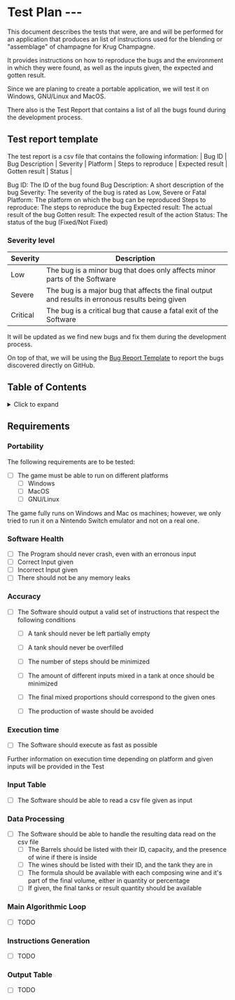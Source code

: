 # Test Plan --- 

This document describes the tests that were, are and will be performed for an application that produces an list of instructions used for the blending or "assemblage" of champagne for Krug Champagne.

It provides instructions on how to reproduce the bugs and the environment in which they were found, as well as the inputs given, the expected and gotten result.

Since we are planing to create a portable application, we will test it on Windows, GNU/Linux and MacOS.

There also is the Test Report that contains a list of all the bugs found during the development process.

## Test report template

The test report is a csv file that contains the following information:
| Bug ID | Bug Description | Severity | Platform | Steps to reproduce | Expected result | Gotten result | Status |

Bug ID: The ID of the bug found
Bug Description: A short description of the bug
Severity: The severity of the bug is rated as Low, Severe or Fatal
Platform: The platform on which the bug can be reproduced
Steps to reproduce: The steps to reproduce the bug
Expected result: The actual result of the bug
Gotten result: The expected result of the action
Status: The status of the bug (Fixed/Not Fixed)

### Severity level

| Severity | Description |
| --- | --- |
| Low | The bug is a minor bug that does only affects minor parts of the Software  |
| Severe | The bug is a major bug that affects the final output and results in erronous results being given |
| Critical | The bug is a critical bug that cause a fatal exit of the Software |

It will be updated as we find new bugs and fix them during the development process.

On top of that, we will be using the [Bug Report Template](Bug%20Report%20Template.md) to report the bugs discovered directly on GitHub.


## Table of Contents

<details>
<summary>
Click to expand
</summary>

- [Test Plan ---](#test-plan----)
  - [Test report template](#test-report-template)
    - [Severity level](#severity-level)
  - [Table of Contents](#table-of-contents)
  - [Requirements](#requirements)
    - [Portability](#portability)
    - [Software Health](#software-health)
    - [Accuracy](#accuracy)
    - [Execution time](#execution-time)
    - [Input Table](#input-table)
    - [Data Processing](#data-processing)
    - [Main Algorithmic Loop](#main-algorithmic-loop)
    - [Instructions Generation](#instructions-generation)
    - [Output Table](#output-table)
</details>

## Requirements

### Portability

The following requirements are to be tested:

- [ ] The game must be able to run on different platforms
  - [ ] Windows
  - [ ] MacOS
  - [ ] GNU/Linux

The game fully runs on Windows and Mac os machines; however, we only tried to run it on a Nintendo Switch emulator and not on a real one.

### Software Health

- [ ] The Program should never crash, even with an erronous input
 - [ ] Correct Input given
 - [ ] Incorrect Input given
- [ ] There should not be any memory leaks

### Accuracy

- [ ] The Software should output a valid set of instructions that respect the following conditions
  - [ ] A tank should never be left partially empty
  - [ ] A tank should never be overfilled
  - [ ] The number of steps should be minimized
  - [ ] The amount of different inputs mixed in a tank at once should be minimized
  - [ ] The final mixed proportions should correspond to the given ones
  - [ ] The production of waste should be avoided


### Execution time 

- [ ] The Software should execute as fast as possible

Further information on execution time depending on platform and given inputs will be provided in the Test

### Input Table 

- [ ] The Software should be able to read a csv file given as input

### Data Processing

- [ ] The Software should be able to handle the resulting data read on the csv file
    - [ ] The Barrels should be listed with their ID, capacity, and the presence of wine if there is inside
    - [ ] The wines should be listed with their ID, and the tank they are in
    - [ ] The formula should be available with each composing wine and it's part of the final volume, either in quantity or percentage
    - [ ] If given, the final tanks or result quantity should be available

### Main Algorithmic Loop

- [ ] TODO

### Instructions Generation

- [ ] TODO

### Output Table

- [ ] TODO